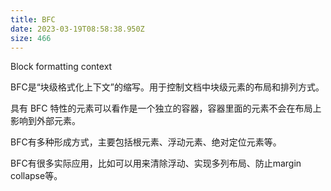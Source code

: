 ```yaml
---
title: BFC
date: 2023-03-19T08:58:38.950Z
size: 466
---
```

Block formatting context

BFC是“块级格式化上下文”的缩写。用于控制文档中块级元素的布局和排列方式。

具有 BFC 特性的元素可以看作是一个独立的容器，容器里面的元素不会在布局上影响到外部元素。

BFC有多种形成方式，主要包括根元素、浮动元素、绝对定位元素等。

BFC有很多实际应用，比如可以用来清除浮动、实现多列布局、防止margin collapse等。

